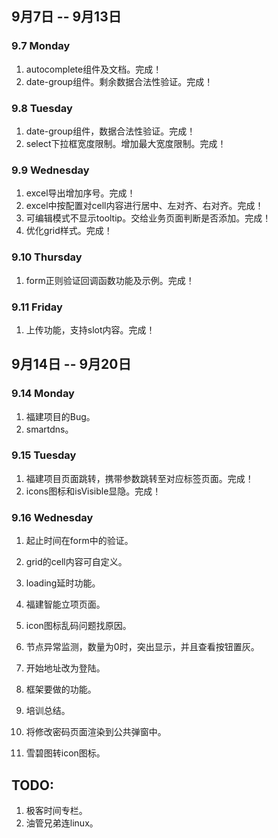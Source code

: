 ## 9月7日 -- 9月13日

### 9.7 Monday
1. autocomplete组件及文档。完成！
2. date-group组件。剩余数据合法性验证。完成！

### 9.8 Tuesday
1. date-group组件，数据合法性验证。完成！
2. select下拉框宽度限制。增加最大宽度限制。完成！

### 9.9 Wednesday
1. excel导出增加序号。完成！
2. excel中按配置对cell内容进行居中、左对齐、右对齐。完成！
3. 可编辑模式不显示tooltip。交给业务页面判断是否添加。完成！
4. 优化grid样式。完成！

### 9.10 Thursday
1. form正则验证回调函数功能及示例。完成！

### 9.11 Friday
1. 上传功能，支持slot内容。完成！


## 9月14日 -- 9月20日

### 9.14 Monday
1. 福建项目的Bug。
2. smartdns。

### 9.15 Tuesday
1. 福建项目页面跳转，携带参数跳转至对应标签页面。完成！
2. icons图标和isVisible显隐。完成！

### 9.16 Wednesday
1. 起止时间在form中的验证。
2. grid的cell内容可自定义。
3. loading延时功能。
4. 福建智能立项页面。

3. icon图标乱码问题找原因。
4. 节点异常监测，数量为0时，突出显示，并且查看按钮置灰。


1. 开始地址改为登陆。
1. 框架要做的功能。
1. 培训总结。
1. 将修改密码页面渲染到公共弹窗中。
1. 雪碧图转icon图标。

## TODO:
1. 极客时间专栏。
2. 油管兄弟连linux。

